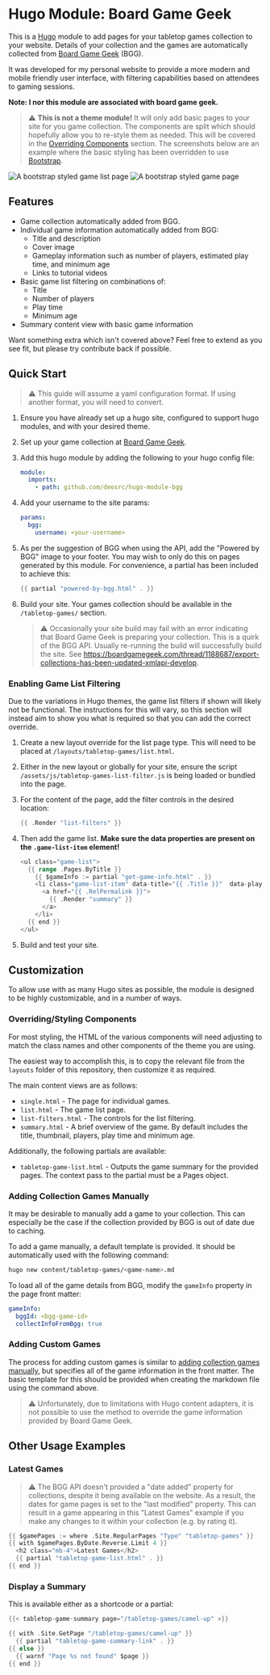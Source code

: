 # Hugo Module: Board Game Geek

This is a [Hugo](https://gohugo.io) module to add pages for your tabletop games collection to your website. Details of your collection and the games are automatically collected from [Board Game Geek](https://boardgamegeek.com/) (BGG).

It was developed for my personal website to provide a more modern and mobile friendly user interface, with filtering capabilities based on attendees to gaming sessions.

**Note: I nor this module are associated with board game geek.**

> :warning: **This is not a theme module!** It will only add basic pages to your site for you game collection. The components are split which should hopefully allow you to re-style them as needed. This will be covered in the [Overriding Components](#overridingstyling-components) section. The screenshots below are an example where the basic styling has been overridden to use [Bootstrap](https://getbootstrap.com).

![A bootstrap styled game list page](./game-list.png)
![A bootstrap styled game page](./game-page.png)

## Features

- Game collection automatically added from BGG.
- Individual game information automatically added from BGG:
  - Title and description
  - Cover image
  - Gameplay information such as number of players, estimated play time, and minimum age
  - Links to tutorial videos
- Basic game list filtering on combinations of:
  - Title
  - Number of players
  - Play time
  - Minimum age
- Summary content view with basic game information

Want something extra which isn't covered above? Feel free to extend as you see fit, but please try contribute back if possible.

## Quick Start

> :warning: This guide will assume a yaml configuration format. If using another format, you will need to convert.

1. Ensure you have already set up a hugo site, configured to support hugo modules, and with your desired theme.
1. Set up your game collection at [Board Game Geek](https://boardgamegeek.com/).
1. Add this hugo module by adding the following to your hugo config file:

    ```yaml
    module:
      imports:
        - path: github.com/deosrc/hugo-module-bgg
    ```

1. Add your username to the site params:

    ```yaml
    params:
      bgg:
        username: <your-username>

1. As per the suggestion of BGG when using the API, add the "Powered by BGG" image to your footer. You may wish to only do this on pages generated by this module. For convenience, a partial has been included to achieve this:

    ```go
    {{ partial "powered-by-bgg.html" . }}
    ```

1. Build your site. Your games collection should be available in the `/tabletop-games/` section.

    > :warning: Occasionally your site build may fail with an error indicating that Board Game Geek is preparing your collection. This is a quirk of the BGG API. Usually re-running the build will successfully build the site. See <https://boardgamegeek.com/thread/1188687/export-collections-has-been-updated-xmlapi-develop>.

### Enabling Game List Filtering

Due to the variations in Hugo themes, the game list filters if shown will likely not be functional. The instructions for this will vary, so this section will instead aim to show you what is required so that you can add the correct override.

1. Create a new layout override for the list page type. This will need to be placed at `/layouts/tabletop-games/list.html`.
1. Either in the new layout or globally for your site, ensure the script `/assets/js/tabletop-games-list-filter.js` is being loaded or bundled into the page.
1. For the content of the page, add the filter controls in the desired location:

    ```go
    {{ .Render "list-filters" }}
    ```

1. Then add the game list. **Make sure the data properties are present on the `.game-list-item` element!**

    ```go
    <ul class="game-list">
      {{ range .Pages.ByTitle }}
        {{ $gameInfo := partial "get-game-info.html" . }}
        <li class="game-list-item" data-title="{{ .Title }}"  data-players-min="{{ $gameInfo.players.min }}" data-players-max="{{ $gameInfo.players.max }}" data-playtime-min="{{ $gameInfo.playTimeMins.min }}" data-playtime-max="{{ $gameInfo.playTimeMins.max }}" data-minage="{{ $gameInfo.minAge }}">
          <a href="{{ .RelPermalink }}">
            {{ .Render "summary" }}
          </a>
        </li>
      {{ end }}
    </ul>
    ```

1. Build and test your site.

## Customization

To allow use with as many Hugo sites as possible, the module is designed to be highly customizable, and in a number of ways.

### Overriding/Styling Components

For most styling, the HTML of the various components will need adjusting to match the class names and other components of the theme you are using.

The easiest way to accomplish this, is to copy the relevant file from the `layouts` folder of this repository, then customize it as required.

The main content views are as follows:

- `single.html` - The page for individual games.
- `list.html` - The game list page.
- `list-filters.html` - The controls for the list filtering.
- `summary.html` - A brief overview of the game. By default includes the title, thumbnail, players, play time and minimum age.

Additionally, the following partials are available:

- `tabletop-game-list.html` - Outputs the game summary for the provided pages. The context pass to the partial must be a Pages object.

### Adding Collection Games Manually

It may be desirable to manually add a game to your collection. This can especially be the case if the collection provided by BGG is out of date due to caching.

To add a game manually, a default template is provided. It should be automatically used with the following command:

```bash
hugo new content/tabletop-games/<game-name>.md
```

To load all of the game details from BGG, modify the `gameInfo` property in the page front matter:

```yaml
gameInfo:
  bggId: <bgg-game-id>
  collectInfoFromBgg: true
```

### Adding Custom Games

The process for adding custom games is similar to [adding collection games manually](#adding-collection-games-manually), but specifies all of the game information in the front matter. The basic template for this should be provided when creating the markdown file using the command above.

> :warning: Unfortunately, due to limitations with Hugo content adapters, it is not possible to use the method to override the game information provided by Board Game Geek.

## Other Usage Examples

### Latest Games

> :warning: The BGG API doesn't provided a "date added" property for collections, despite it being available on the website. As a result, the dates for game pages is set to the "last modified" property. This can result in a game appearing in this "Latest Games" example if you make any changes to it within your collection (e.g. by rating it).

```go
{{ $gamePages := where .Site.RegularPages "Type" "tabletop-games" }}
{{ with $gamePages.ByDate.Reverse.Limit 4 }}
  <h2 class="mb-4">Latest Games</h2>
  {{ partial "tabletop-game-list.html" . }}
{{ end }}
```

### Display a Summary

This is available either as a shortcode or a partial:

```go
{{< tabletop-game-summary page="/tabletop-games/camel-up" >}}
```

```go
{{ with .Site.GetPage "/tabletop-games/camel-up" }}
  {{ partial "tabletop-game-summary-link" . }}
{{ else }}
  {{ warnf "Page %s not found" $page }}
{{ end }}
```
